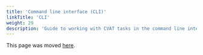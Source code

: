 ```yaml
---
title: 'Command line interface (CLI)'
linkTitle: 'CLI'
weight: 29
description: 'Guide to working with CVAT tasks in the command line interface. This section on [GitHub](https://github.com/cvat-ai/cvat/tree/develop/cvat-cli).'
---
```


This page was moved [here](/docs/integration/cli).
